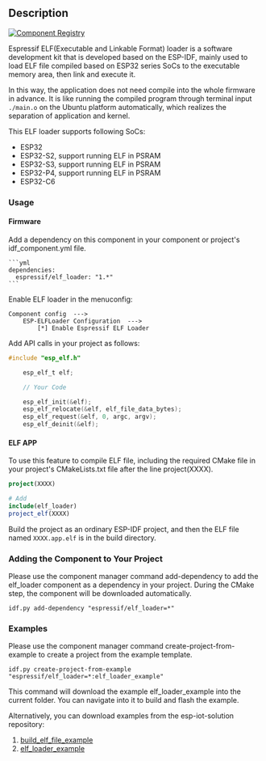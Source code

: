 ## Description

[![Component Registry](https://components.espressif.com/components/espressif/elf_loader/badge.svg)](https://components.espressif.com/components/espressif/elf_loader)

Espressif ELF(Executable and Linkable Format) loader is a software development kit that is developed based on the ESP-IDF, mainly used to load ELF file compiled based on ESP32 series SoCs to the executable memory area, then link and execute it.

In this way, the application does not need compile into the whole firmware in advance. It is like running the compiled program through terminal input `./main.o` on the Ubuntu platform automatically, which realizes the separation of application and kernel.

This ELF loader supports following SoCs:

- ESP32
- ESP32-S2, support running ELF in PSRAM
- ESP32-S3, support running ELF in PSRAM
- ESP32-P4, support running ELF in PSRAM
- ESP32-C6

### Usage

#### Firmware

Add a dependency on this component in your component or project's idf_component.yml file.

    ```yml
    dependencies:
      espressif/elf_loader: "1.*"
    ```

Enable ELF loader in the menuconfig:

```
Component config  --->
    ESP-ELFLoader Configuration  --->
        [*] Enable Espressif ELF Loader
```

Add API calls in your project as follows:

```c
#include "esp_elf.h"

    esp_elf_t elf;

    // Your Code

    esp_elf_init(&elf);
    esp_elf_relocate(&elf, elf_file_data_bytes);
    esp_elf_request(&elf, 0, argc, argv);
    esp_elf_deinit(&elf);
```

#### ELF APP

To use this feature to compile ELF file, including the required CMake file in your project's CMakeLists.txt file after the line project(XXXX).

```cmake
project(XXXX)

# Add
include(elf_loader)
project_elf(XXXX)
```

Build the project as an ordinary ESP-IDF project, and then the ELF file named `XXXX.app.elf` is in the build directory.

### Adding the Component to Your Project

Please use the component manager command add-dependency to add the elf_loader component as a dependency in your project. During the CMake step, the component will be downloaded automatically.

```
idf.py add-dependency "espressif/elf_loader=*"
```

### Examples

Please use the component manager command create-project-from-example to create a project from the example template.

```
idf.py create-project-from-example "espressif/elf_loader=*:elf_loader_example"
```

This command will download the example elf_loader_example into the current folder. You can navigate into it to build and flash the example.

Alternatively, you can download examples from the esp-iot-solution repository:
1. [build_elf_file_example](https://github.com/espressif/esp-iot-solution/tree/master/examples/elf_loader/build_elf_file_example)
2. [elf_loader_example](https://github.com/espressif/esp-iot-solution/tree/master/examples/elf_loader/elf_loader_example)
